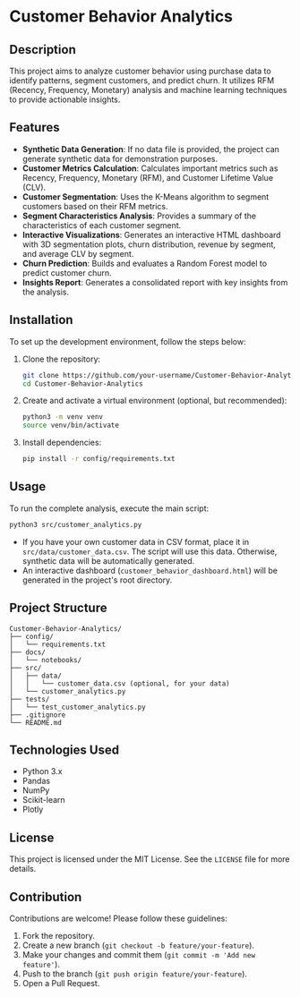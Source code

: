 # Customer Behavior Analytics

## Description
This project aims to analyze customer behavior using purchase data to identify patterns, segment customers, and predict churn. It utilizes RFM (Recency, Frequency, Monetary) analysis and machine learning techniques to provide actionable insights.

## Features
- **Synthetic Data Generation**: If no data file is provided, the project can generate synthetic data for demonstration purposes.
- **Customer Metrics Calculation**: Calculates important metrics such as Recency, Frequency, Monetary (RFM), and Customer Lifetime Value (CLV).
- **Customer Segmentation**: Uses the K-Means algorithm to segment customers based on their RFM metrics.
- **Segment Characteristics Analysis**: Provides a summary of the characteristics of each customer segment.
- **Interactive Visualizations**: Generates an interactive HTML dashboard with 3D segmentation plots, churn distribution, revenue by segment, and average CLV by segment.
- **Churn Prediction**: Builds and evaluates a Random Forest model to predict customer churn.
- **Insights Report**: Generates a consolidated report with key insights from the analysis.

## Installation
To set up the development environment, follow the steps below:

1. Clone the repository:
   ```bash
   git clone https://github.com/your-username/Customer-Behavior-Analytics.git
   cd Customer-Behavior-Analytics
   ```

2. Create and activate a virtual environment (optional, but recommended):
   ```bash
   python3 -m venv venv
   source venv/bin/activate
   ```

3. Install dependencies:
   ```bash
   pip install -r config/requirements.txt
   ```

## Usage
To run the complete analysis, execute the main script:

```bash
python3 src/customer_analytics.py
```

- If you have your own customer data in CSV format, place it in `src/data/customer_data.csv`. The script will use this data. Otherwise, synthetic data will be automatically generated.
- An interactive dashboard (`customer_behavior_dashboard.html`) will be generated in the project's root directory.

## Project Structure
```
Customer-Behavior-Analytics/
├── config/
│   └── requirements.txt
├── docs/
│   └── notebooks/
├── src/
│   ├── data/
│   │   └── customer_data.csv (optional, for your data)
│   └── customer_analytics.py
├── tests/
│   └── test_customer_analytics.py
├── .gitignore
└── README.md
```

## Technologies Used
- Python 3.x
- Pandas
- NumPy
- Scikit-learn
- Plotly

## License
This project is licensed under the MIT License. See the `LICENSE` file for more details.

## Contribution
Contributions are welcome! Please follow these guidelines:
1. Fork the repository.
2. Create a new branch (`git checkout -b feature/your-feature`).
3. Make your changes and commit them (`git commit -m 'Add new feature'`).
4. Push to the branch (`git push origin feature/your-feature`).
5. Open a Pull Request.
